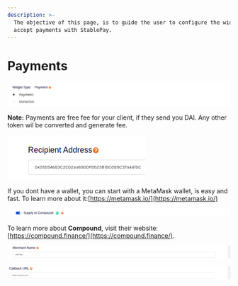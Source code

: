 ```yaml
---
description: >-
  The objective of this page, is to guide the user to configure the widget for
  accept payments with StablePay.
---
```


# Payments

![Choose Payment to generate your Widget.](../.gitbook/assets/image.png)

**Note:** Payments are free fee for your client, if they send you DAI. Any other token wil be converted and generate fee.

![This is the address of your Ethereum wallet to receive Dai.](../.gitbook/assets/image%20%2813%29.png)

If you dont have a wallet, you can start with a MetaMask wallet, is easy and fast. To learn more about it:[https://metamask.io/](https://metamask.io/) 

![If you want that you payments go to &quot;Compound&quot; activate Supply to Compound](../.gitbook/assets/image%20%2816%29.png)

To learn more about **Compound**, visit their website: [https://compound.finance/](https://compound.finance/).

![This is optional. Name of the owner of the Ethreum wallet](../.gitbook/assets/image%20%289%29.png)

![This is Optional. After the payment, the widget is going to redirect to your store, put the direction here.](../.gitbook/assets/image%20%281%29.png)



